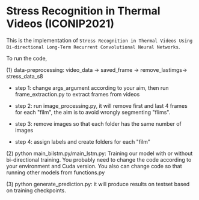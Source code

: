 # Stress Recognition in Thermal Videos (ICONIP2021)

This is the implementation of `Stress Recognition in Thermal Videos Using Bi-directional Long-Term Recurrent Convolutional Neural Networks`.

To run the code, 

(1) data-preprocessing: video_data -> saved_frame -> remove_lastimgs-> stress_data_s8

- step 1: change args_argument according to your aim, then run frame_extraction.py to extract frames from videos

- step 2: run image_processing.py, it will remove first and last 4 frames for each "film", the aim is to avoid wrongly segmenting "flims".
		
- step 3: remove images so that each folder has the same number of images
		
- step 4: assign labels and create folders for each "film"
    
(2) python main_bilstm.py/main_lstm.py: Training our model with or without bi-directional training. You probably need to change the code according to your environment and Cuda version. You also can change code so that running other models from functions.py

(3) python generate_prediction.py: it will produce results on testset based on training checkpoints.
  
	 



